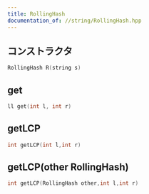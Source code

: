 ```yaml
---
title: RollingHash
documentation_of: //string/RollingHash.hpp
---
```


## コンストラクタ

```cpp
RollingHash R(string s)
```

## get

```cpp
ll get(int l, int r)
```

## getLCP

```cpp
int getLCP(int l,int r)
```

## getLCP(other RollingHash)

```cpp
int getLCP(RollingHash other,int l,int r)
```